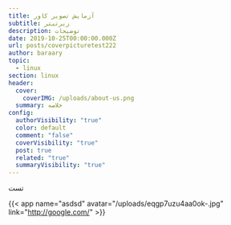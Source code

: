 ```yaml
---
title: آزمایش تصویر کاور
subtitle: زیرتیتر
description: توضیحات
date: 2019-10-25T00:00:00.000Z
url: posts/coverpicturetest222
author: baraary
topic:
  - linux
section: linux
header:
  cover:
    coverIMG: /uploads/about-us.png
  summary: خلاصه
config:
  authorVisibility: "true"
  color: default
  comment: "false"
  coverVisibility: "true"
  post: true
  related: "true"
  summaryVisibility: "true"
---
```

تست

{{< app name="asdsd" avatar="/uploads/eqgp7uzu4aa0ok-.jpg" link="http://google.com/" >}}